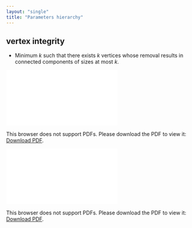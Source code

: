 ```yaml
---
layout: "single"
title: "Parameters hierarchy"
---
```

<!--this is a generated file-->

## vertex integrity
* Minimum $k$ such that there exists $k$ vertices whose removal results in connected components of sizes at most $k$.

<object data="../local_KVhJFB.pdf" type="application/pdf" width="100%" height="480px"><embed src="../local_KVhJFB.pdf"><p>This browser does not support PDFs. Please download the PDF to view it: <a href="../local_KVhJFB.pdf">Download PDF</a>.</p></embed></object>


<object data="../KVhJFB.pdf" type="application/pdf" width="100%" height="480px"><embed src="../KVhJFB.pdf"><p>This browser does not support PDFs. Please download the PDF to view it: <a href="../KVhJFB.pdf">Download PDF</a>.</p></embed></object>

